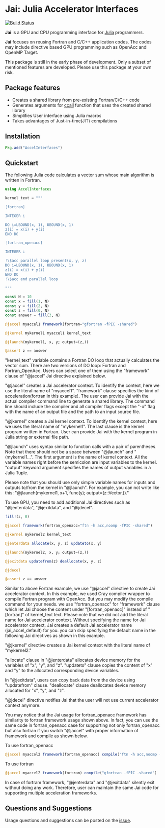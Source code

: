 # Jai: Julia Accelerator Interfaces

[![Build Status](https://github.com/grnydawn/AccelInterfaces.jl/actions/workflows/CI.yml/badge.svg?branch=main)](https://github.com/grnydawn/AccelInterfaces.jl/actions/workflows/CI.yml?query=branch%3Amain)

**Jai** is a GPU and CPU programming interface for [Julia](http://julialang.org/) programmers.

**Jai** focuses on reusing Fortran and C/C++ application codes. The codes may include directive based GPU programming such as OpenAcc and OpenMP Target.

This package is still in the early phase of development. Only a subset of mentioned features are developed. Please use this package at your own risk.

## Package features

- Creates a shared library from pre-existing Fortran/C/C++ code
- Generates arguments for [ccall](https://docs.julialang.org/en/v1/base/c/#ccall) function that uses the created shared library
- Simplifies User interface using Julia macros
- Takes advantages of Just-in-time(JIT) compilations

## Installation

```julia
Pkg.add("AccelInterfaces")
```

## Quickstart

The following Julia code calculates a vector sum whose main algorithm is written in Fortran.

```julia
using AccelInterfaces

kernel_text = """

[fortran]

INTEGER i

DO i=LBOUND(x, 1), UBOUND(x, 1)
z(i) = x(i) + y(i)
END DO

[fortran_openacc]

INTEGER i

!\$acc parallel loop present(x, y, z)
DO i=LBOUND(x, 1), UBOUND(x, 1)
z(i) = x(i) + y(i)
END DO
!\$acc end parallel loop

"""

const N = 10
const x = fill(1, N)
const y = fill(2, N)
const z = fill(0, N)
const answer = fill(3, N)

@jaccel myaccel1 framework(fortran="gfortran -fPIC -shared")

@jkernel mykernel1 myaccel1 kernel_text

@jlaunch(mykernel1, x, y; output=(z,))

@assert z == answer
```

"kernel_text" variable contains a Fortran DO loop that actually calculates the vector sum. There are two versions of DO loop: Fortran and Fortran_OpenAcc. Users can select one of them using the "framework" clause of "@jaccel" Jai directive explained below.

"@jaccel" creates a Jai accelerator context. To identify the context, here we use the literal name of "myaccel1". "framework" clause specifies the kind of acceleration(fortran in this example). The user can provide Jai with the actual compiler command line to generate a shared library. The command line should include the compiler and all compiler flags except the "-o" flag with the name of an output file and the path to an input source file.

"@jkernel" creates a Jai kernel context. To identify the kernel context, here we uses the literal name of "mykernel1". The last clause is the kernel program written in Fortran. User can provide Jai with the kernel program in Julia string or external file path.

"@jlaunch" uses syntax similar to function calls with a pair of parentheses. Note that there should not be a space between "@jlaunch" and "(mykernel1...". The first argument is the name of kernel context. All the variable names right before the semicolon are input variables to the kernel. "output" keyword argument specifies the names of output variables in a Julia Tuple.

Please note that you should use only simple variable names for inputs and outputs to/from the kernel in "@jlaunch". For example, you can not write like this: "@jlaunch(mykernel1, x+1, func(y); output=(z::Vector,))."


To use GPU, you need to add additional Jai directives such as "@jenterdata", "@jexitdata", and "@jdecel". 

```julia
fill!(z, 0)

@jaccel framework(fortran_openacc="ftn -h acc,noomp -fPIC -shared")

@jkernel mykernel2 kernel_text

@jenterdata allocate(x, y, z) updateto(x, y)

@jlaunch(mykernel2, x, y; output=(z,))

@jexitdata updatefrom(z) deallocate(x, y, z)

@jdecel

@assert z == answer
```

Similar to above Fortran example, we use "@jaccel" directive to create Jai accelerator context. In this example, we used Cray compiler wrapper to compile Fortran program with OpenAcc. But you may modify the compile command for your needs. we use "fortran_openacc" for "framework" clause which let Jai choose the content under "[fortran_openacc]" instead of "[fortran]" of kernel_text text. Please note that we did not add the literal name for Jai accelerator context. Without specifying the name for Jai accelerator context, Jai creates a default Jai accelerator name (jai_accel_default) for you. you can skip specifying the default name in the following Jai directives as shown in this example.

"@jkernel" directive creates a Jai kernel context with the literal name of "mykernel2."

"allocate" clause in "@jenterdata" allocates device memory for the variables of "x", "y", and "z". "updateto" clause copies the content of "x" and "y" to the allocated corresponding device variables.

In "@jexitdata", users can copy back data from the device using "updatefrom" clause. "deallocate" clause deallocates device memory allocated for "x", "y", and "z".

"@jdecel" directive notifies Jai that the user will not use current accelerator context anymore.

You may notice that the Jai usage for fortran_openacc framework has similarity to fortran framework usage shown above. In fact, you can use the same code in fortran_openacc case for supporting not only fortran_openacc but also fortran if you switch "@jaccel" with proper information of framework and compile as shown below.

To use fortran_openacc
```julia
@jaccel myaccel2 framework(fortran_openacc) compile("ftn -h acc,noomp -fPIC -shared")
```

To use fortran
```julia
@jaccel myaccel2 framework(fortran) compile("gfortran -fPIC -shared")
```

In case of fortram framework, "@jenterdata" and "@jexitdata" silently exit without doing any work. Therefore, user can maintain the same Jai code for supporting multiple acceleration frameworks.

## Questions and Suggestions

Usage questions and suggestions can be posted on the [issue](https://github.com/grnydawn/AccelInterfaces.jl/issues).

[//]: # (generate docs: julia --project --color=yes docs/make.jl)

